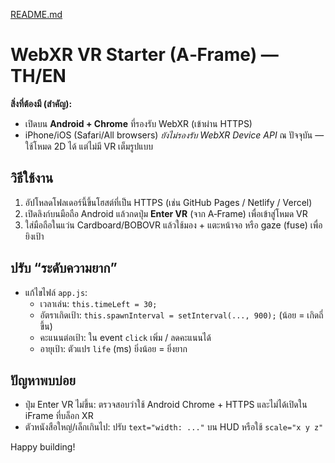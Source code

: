 [README.md](https://github.com/user-attachments/files/22552290/README.md)
# WebXR VR Starter (A‑Frame) — TH/EN

**สิ่งที่ต้องมี (สำคัญ):**
- เปิดบน **Android + Chrome** ที่รองรับ WebXR (เข้าผ่าน HTTPS)
- iPhone/iOS (Safari/All browsers) *ยังไม่รองรับ WebXR Device API* ณ ปัจจุบัน — ใช้โหมด 2D ได้ แต่ไม่มี VR เต็มรูปแบบ

## วิธีใช้งาน
1) อัปโหลดโฟลเดอร์นี้ขึ้นโฮสต์ที่เป็น HTTPS (เช่น GitHub Pages / Netlify / Vercel)
2) เปิดลิงก์บนมือถือ Android แล้วกดปุ่ม **Enter VR** (จาก A‑Frame) เพื่อเข้าสู่โหมด VR
3) ใส่มือถือในแว่น Cardboard/BOBOVR แล้วใช้มอง + แตะหน้าจอ หรือ gaze (fuse) เพื่อยิงเป้า

## ปรับ “ระดับความยาก”
- แก้ไขไฟล์ `app.js`:
  - เวลาเล่น: `this.timeLeft = 30;`
  - อัตราเกิดเป้า: `this.spawnInterval = setInterval(..., 900);` (น้อย = เกิดถี่ขึ้น)
  - คะแนนต่อเป้า: ใน event `click` เพิ่ม / ลดคะแนนได้
  - อายุเป้า: ตัวแปร `life` (ms) ยิ่งน้อย = ยิ่งยาก

## ปัญหาพบบ่อย
- ปุ่ม Enter VR ไม่ขึ้น: ตรวจสอบว่าใช้ Android Chrome + HTTPS และไม่ได้เปิดใน iFrame ที่บล็อก XR
- ตัวหนังสือใหญ่/เล็กเกินไป: ปรับ `text="width: ..."` บน HUD หรือใช้ `scale="x y z"`

Happy building!
